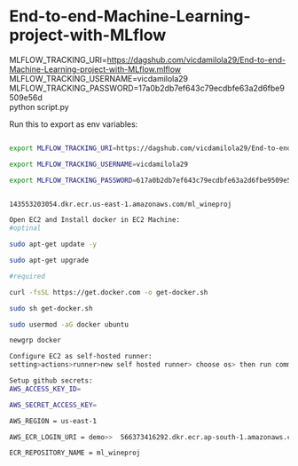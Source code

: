 # End-to-end-Machine-Learning-project-with-MLflow

MLFLOW_TRACKING_URI=https://dagshub.com/vicdamilola29/End-to-end-Machine-Learning-project-with-MLflow.mlflow \
MLFLOW_TRACKING_USERNAME=vicdamilola29 \
MLFLOW_TRACKING_PASSWORD=17a0b2db7ef643c79ecdbfe63a2d6fbe9509e56d \
python script.py


Run this to export as env variables:

```bash

export MLFLOW_TRACKING_URI=https://dagshub.com/vicdamilola29/End-to-end-Machine-Learning-project-with-MLflow.mlflow

export MLFLOW_TRACKING_USERNAME=vicdamilola29 

export MLFLOW_TRACKING_PASSWORD=617a0b2db7ef643c79ecdbfe63a2d6fbe9509e56d


143553203054.dkr.ecr.us-east-1.amazonaws.com/ml_wineproj

Open EC2 and Install docker in EC2 Machine:
#optinal

sudo apt-get update -y

sudo apt-get upgrade

#required

curl -fsSL https://get.docker.com -o get-docker.sh

sudo sh get-docker.sh

sudo usermod -aG docker ubuntu

newgrp docker

Configure EC2 as self-hosted runner:
setting>actions>runner>new self hosted runner> choose os> then run command one by one

Setup github secrets:
AWS_ACCESS_KEY_ID=

AWS_SECRET_ACCESS_KEY=

AWS_REGION = us-east-1

AWS_ECR_LOGIN_URI = demo>>  566373416292.dkr.ecr.ap-south-1.amazonaws.com

ECR_REPOSITORY_NAME = ml_wineproj